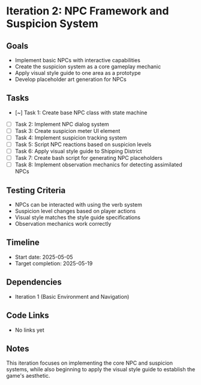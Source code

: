 # Iteration 2: NPC Framework and Suspicion System

## Goals
- Implement basic NPCs with interactive capabilities
- Create the suspicion system as a core gameplay mechanic
- Apply visual style guide to one area as a prototype
- Develop placeholder art generation for NPCs

## Tasks
- [~] Task 1: Create base NPC class with state machine
- [ ] Task 2: Implement NPC dialog system
- [ ] Task 3: Create suspicion meter UI element
- [ ] Task 4: Implement suspicion tracking system
- [ ] Task 5: Script NPC reactions based on suspicion levels
- [ ] Task 6: Apply visual style guide to Shipping District
- [ ] Task 7: Create bash script for generating NPC placeholders
- [ ] Task 8: Implement observation mechanics for detecting assimilated NPCs

## Testing Criteria
- NPCs can be interacted with using the verb system
- Suspicion level changes based on player actions
- Visual style matches the style guide specifications
- Observation mechanics work correctly

## Timeline
- Start date: 2025-05-05
- Target completion: 2025-05-19

## Dependencies
- Iteration 1 (Basic Environment and Navigation)

## Code Links
- No links yet

## Notes
This iteration focuses on implementing the core NPC and suspicion systems, 
while also beginning to apply the visual style guide to establish the game's aesthetic.
